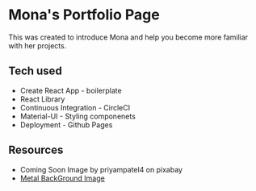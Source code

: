 # Mona's Portfolio Page

This was created to introduce Mona and help you become more familiar with her projects. 

## Tech used
- Create React App - boilerplate
- React Library
- Continuous Integration - CircleCI  
- Material-UI - Styling componenets 
- Deployment - Github Pages

## Resources
- Coming Soon Image by priyampatel4 on pixabay
- [Metal BackGround Image]

[Metal BackGround Image]: https://p1.pxfuel.com/preview/292/57/219/metal-background-metallic-metallic-background-steel.jpg